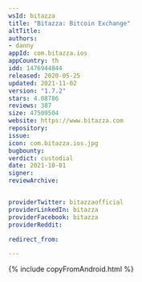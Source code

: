 ```yaml
---
wsId: bitazza
title: "Bitazza: Bitcoin Exchange"
altTitle: 
authors:
- danny
appId: com.bitazza.ios
appCountry: th
idd: 1476944844
released: 2020-05-25
updated: 2021-11-02
version: "1.7.2"
stars: 4.08786
reviews: 387
size: 47509504
website: https://www.bitazza.com
repository: 
issue: 
icon: com.bitazza.ios.jpg
bugbounty: 
verdict: custodial
date: 2021-10-01
signer: 
reviewArchive:


providerTwitter: bitazzaofficial
providerLinkedIn: bitazza
providerFacebook: bitazza
providerReddit: 

redirect_from:

---
```


{% include copyFromAndroid.html %}
